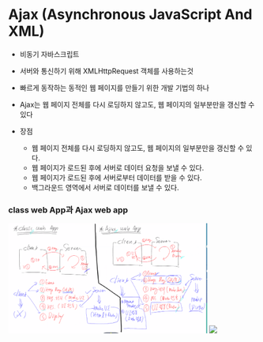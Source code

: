 # Ajax (Asynchronous JavaScript And XML)
- 비동기 자바스크립트
- 서버와 통신하기 위해 XMLHttpRequest 객체를 사용하는것
- 빠르게 동작하는 동적인 웹 페이지를 만들기 위한 개발 기법의 하나
- Ajax는 웹 페이지 전체를 다시 로딩하지 않고도, 웹 페이지의 일부분만을 갱신할 수 있다

- 장점
  - 웹 페이지 전체를 다시 로딩하지 않고도, 웹 페이지의 일부분만을 갱신할 수 있다.
  - 웹 페이지가 로드된 후에 서버로 데이터 요청을 보낼 수 있다.
  - 웹 페이지가 로드된 후에 서버로부터 데이터를 받을 수 있다.
  - 백그라운드 영역에서 서버로 데이터를 보낼 수 있다.
  
### class web App과  Ajax web app
<img src="https://github.com/KyungHoAn/Study/blob/master/%EB%85%B8%ED%8A%B8%EC%A0%95%EB%A6%AC/%EC%BA%A1%EC%B3%90/4_22/1.png" width="80%" height="80%">

<img src="https://upload.wikimedia.org/wikipedia/commons/thumb/0/0b/Ajax-vergleich-en.svg/400px-Ajax-vergleich-en.svg.png">
